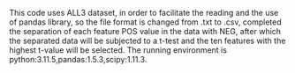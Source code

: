 This code uses ALL3 dataset, in order to facilitate the reading and the use of pandas library, so the file format is changed from .txt to .csv, completed the separation of each feature POS value in the data with NEG, after which the separated data will be subjected to a t-test and the ten features with the highest t-value will be selected. The running environment is python:3.11.5,pandas:1.5.3,scipy:1.11.3.
